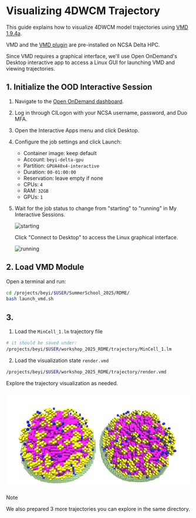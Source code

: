 # Visualizing 4DWCM Trajectory

This guide explains how to visualize 4DWCM model trajectories using [VMD 1.9.4a](https://www.ks.uiuc.edu/Development/Download/download.cgi?PackageName=VMD).

VMD and the [VMD plugin](https://github.com/Luthey-Schulten-Lab/LMVMDPlugin) are pre-installed on NCSA Delta HPC.

Since VMD requires a graphical interface, we'll use Open OnDemand's Desktop interactive app to access a Linux GUI for launching VMD and viewing trajectories.

## 1. Initialize the OOD Interactive Session
1. Navigate to the [Open OnDemand dashboard](https://openondemand.delta.ncsa.illinois.edu/pun/sys/dashboard).

2. Log in through CILogon with your NCSA username, password, and Duo MFA.

3. Open the Interactive Apps menu and click Desktop.

4. Configure the job settings and click Launch:
   - Container image: keep default
   - Account: `beyi-delta-gpu`
   - Partition: `GPUA40x4-interactive`
   - Duration: `00-01:00:00`
   - Reservation: leave empty if none
   - CPUs: `4`
   - RAM: `32GB`
   - GPUs: `1`

5. Wait for the job status to change from "starting" to "running" in My Interactive Sessions. 

   <img src="https://docs.ncsa.illinois.edu/systems/delta/en/latest/_images/desktop-starting.png" alt="starting" width="300">

   Click "Connect to Desktop" to access the Linux graphical interface.

   <img src="https://docs.ncsa.illinois.edu/systems/delta/en/latest/_images/desktop-connect.png" alt="running" width="300">

## 2. Load VMD Module
 Open a terminal and run:

```bash
cd /projects/beyi/$USER/SummerSchool_2025/RDME/
bash launch_vmd.sh
```

## 3. 

1. Load the `MinCell_1.lm` trajectory file
```bash
# it should be saved under: 
/projects/beyi/$USER/workshop_2025_RDME/trajectory/MinCell_1.lm
```

2. Load the visualization state `render.vmd`
```bash
/projects/beyi/$USER/workshop_2025_RDME/trajectory/render.vmd
```
Explore the trajectory visualization as needed. 

![cell_traj_snapshot](./figures/VMD_render.png)

>[!NOTE]
>We also prepared 3 more trajectories you can explore in the same directory.